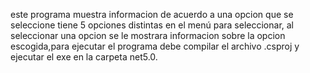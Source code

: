 este programa muestra informacion de acuerdo a una opcion que se seleccione tiene 5 opciones distintas en el menú para seleccionar, al seleccionar una opcion se le mostrara informacion sobre la opcion escogida,para ejecutar el programa debe compilar el archivo .csproj y ejecutar el exe en la carpeta net5.0.